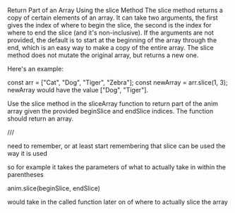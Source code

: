 Return Part of an Array Using the slice Method
The slice method returns a copy of certain elements of an array. It can take two arguments, the first gives the index of where to begin the slice, the second is the index for where to end the slice (and it's non-inclusive). If the arguments are not provided, the default is to start at the beginning of the array through the end, which is an easy way to make a copy of the entire array. The slice method does not mutate the original array, but returns a new one.

Here's an example:

const arr = ["Cat", "Dog", "Tiger", "Zebra"];
const newArray = arr.slice(1, 3);
newArray would have the value ["Dog", "Tiger"].

Use the slice method in the sliceArray function to return part of the anim array given the provided beginSlice and endSlice indices. The function should return an array.

///





need to remember, or at least start remembering that slice can be used the way it is used 

so for example it takes the parameters of what to actually take in within the parentheses 

anim.slice(beginSlice, endSlice)

would take in the called function later on of where to actually slice the array 

